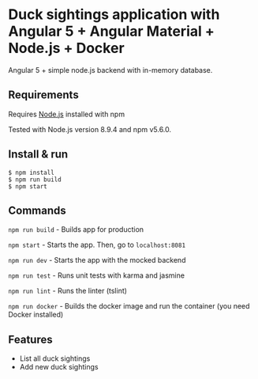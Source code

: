 # Duck sightings application with Angular 5 + Angular Material + Node.js + Docker

Angular 5 + simple node.js backend with in-memory database.

## Requirements

Requires [Node.js](https://nodejs.org/) installed with npm

Tested with Node.js version 8.9.4 and npm v5.6.0.

## Install & run

```
$ npm install
$ npm run build
$ npm start
``` 

## Commands

`npm run build` - Builds app for production

`npm start` - Starts the app. Then, go to `localhost:8081`

`npm run dev` - Starts the app with the mocked backend

`npm run test` - Runs unit tests with karma and jasmine

`npm run lint` - Runs the linter (tslint)

`npm run docker` - Builds the docker image and run the container (you need Docker installed)

## Features
* List all duck sightings
* Add new duck sightings

